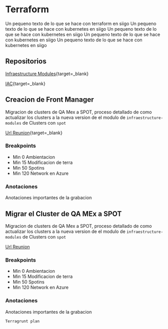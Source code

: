 # Terraform
Un pequeno texto de lo que se hace con terraform  en siigo Un pequeno texto de lo que se hace con kubernetes en siigo Un pequeno texto de lo que se hace con kubernetes en siigo Un pequeno texto de lo que se hace con kubernetes en siigo Un pequeno texto de lo que se hace con kubernetes en siigo 

## Repositorios

[Infraestructure Modules](https://dev.azure.com/SiigoDevOps/Architecture/_git/infrastructure-modules){target=_blank}


[IAC](https://dev.azure.com/SiigoDevOps/Architecture/_git/iac){target=_blank}

## Creacion de Front Manager
Migracion de clusters de QA Mex a SPOT,  proceso detallado de como actualizar los clusters a la nueva version de el modulo de `infraestructure-modules` de Clusters con `spot`

[Url Reunion](https://siigosa-my.sharepoint.com/:v:/g/personal/cace801555_siigo_com1/ETDrEsT0X7dDrkwJW96yL-gBfbe-9nS_gSMxVyuTeVqA7A){target=_blank}

### Breakpoints
* Min 0 Ambientacion
* Min 15 Modificacion de terra
* Min 50 Spotins
* Min 120 Network en Azure

### Anotaciones 
Anotaciones importantes de la grabacion


## Migrar el Cluster de QA MEx a SPOT
Migracion de clusters de QA Mex a SPOT,  proceso detallado de como actualizar los clusters a la nueva version de el modulo de `infraestructure-modules` de Clusters con `spot`

[Url Reunion](https://www.mkdocs.org)

### Breakpoints
* Min 0 Ambientacion
* Min 15 Modificacion de terra
* Min 50 Spotins
* Min 120 Network en Azure

### Anotaciones 
Anotaciones importantes de la grabacion
```
Terragrunt plan
```